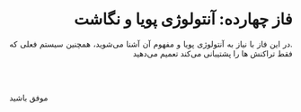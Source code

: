 <div dir="rtl" align='justify'>

# فاز چهارده: آنتولوژی پویا و نگاشت

.در این فاز با نیاز به آنتولوژی پویا و مفهوم آن آشنا می‌شوید، همچنین سیستم فعلی که فقط تراکنش ها را پشتیبانی می‌کند تعمیم می‌دهید


<br></br>
</div>

موفق باشید



